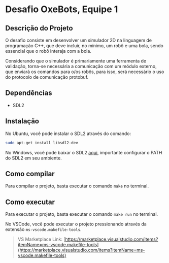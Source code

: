 # Desafio OxeBots, Equipe 1

## Descrição do Projeto

O desafio consiste em desenvolver um simulador 2D na linguagem de programação C++, que deve incluir, no mínimo, um robô e uma bola, sendo essencial que o robô interaja com a bola.

Considerando que o simulador é primariamente uma ferramenta de validação, torna-se necessária a comunicação com um módulo externo, que enviará os comandos para o/os robôs, para isso, será necessário o uso do protocolo de comunicação protobuf.

## Dependências

- SDL2

## Instalação

No Ubuntu, você pode instalar o SDL2 através do comando:

``` sh
sudo apt-get install libsdl2-dev
```

No Windows, você pode baixar o SDL2 [aqui](https://www.libsdl.org/download-2.0.php), importante configurar o PATH do SDL2 em seu ambiente.

## Como compilar

Para compilar o projeto, basta executar o comando `make` no terminal.

## Como executar

Para executar o projeto, basta executar o comando `make run` no terminal.

No VSCode, você pode executar o projeto pressionando através da extensão `ms-vscode.makefile-tools`.

> VS Marketplace Link: [https://marketplace.visualstudio.com/items?itemName=ms-vscode.makefile-tools](https://marketplace.visualstudio.com/items?itemName=ms-vscode.makefile-tools)
